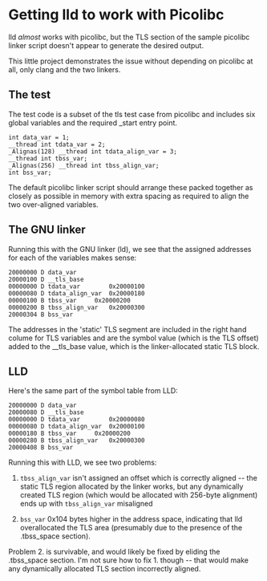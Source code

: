 # Getting lld to work with Picolibc

lld _almost_ works with picolibc, but the TLS section of the sample
picolibc linker script doesn't appear to generate the desired output.

This little project demonstrates the issue without depending on
picolibc at all, only clang and the two linkers.

## The test

The test code is a subset of the tls test case from picolibc and
includes six global variables and the required _start entry point.

	int data_var = 1;
	__thread int tdata_var = 2;
	_Alignas(128) __thread int tdata_align_var = 3;
	__thread int tbss_var;
	_Alignas(256) __thread int tbss_align_var;
	int bss_var;

The default picolibc linker script should arrange these packed
together as closely as possible in memory with extra spacing as
required to align the two over-aligned variables.

## The GNU linker

Running this with the GNU linker (ld), we see that the assigned
addresses for each of the variables makes sense:

	20000000 D data_var
	20000100 D __tls_base
	00000000 D tdata_var		0x20000100
	00000080 D tdata_align_var	0x20000180
	00000100 B tbss_var		0x20000200
	00000200 B tbss_align_var	0x20000300
	20000304 B bss_var

The addresses in the 'static' TLS segment are included in the right
hand colume for TLS variables and are the symbol value (which is the
TLS offset) added to the __tls_base value, which is the
linker-allocated static TLS block.

## LLD

Here's the same part of the symbol table from LLD:

	20000000 D data_var
	20000080 D __tls_base
	00000000 D tdata_var		0x20000080
	00000080 D tdata_align_var	0x20000100
	00000180 B tbss_var		0x20000200
	00000280 B tbss_align_var	0x20000300
	20000408 B bss_var

Running this with LLD, we see two problems:

1. `tbss_align_var` isn't assigned an offset which is correctly
    aligned -- the static TLS region allocated by the linker works,
    but any dynamically created TLS region (which would be allocated
    with 256-byte alignment) ends up with `tbss_align_var` misaligned

 2. `bss_var` 0x104 bytes higher in the address space, indicating that
    lld overallocated the TLS area (presumably due to the presence of
    the .tbss_space section).


Problem 2. is survivable, and would likely be fixed by eliding the
.tbss_space section. I'm not sure how to fix 1. though -- that would
make any dynamically allocated TLS section incorrectly aligned.
